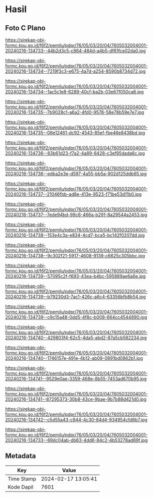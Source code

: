 # Hasil

## Foto C Plano

https://sirekap-obj-formc.kpu.go.id/f6f2/pemilu/pdpr/76/05/03/20/04/7605032004001-20240216-134733--44b2d3c5-c864-484d-a4b5-df61fce02da0.jpg

https://sirekap-obj-formc.kpu.go.id/f6f2/pemilu/pdpr/76/05/03/20/04/7605032004001-20240216-134734--7219f3c3-e675-4a7d-a254-8590b8734d72.jpg

https://sirekap-obj-formc.kpu.go.id/f6f2/pemilu/pdpr/76/05/03/20/04/7605032004001-20240216-134734--1ac5c1e8-6289-40cf-ba2b-03e67f050ca6.jpg

https://sirekap-obj-formc.kpu.go.id/f6f2/pemilu/pdpr/76/05/03/20/04/7605032004001-20240216-134735--7b9028c1-a6a2-4fd0-9576-58e78b59e7e7.jpg

https://sirekap-obj-formc.kpu.go.id/f6f2/pemilu/pdpr/76/05/03/20/04/7605032004001-20240216-134735--06e12461-dc92-4543-85ef-fbe46e8438bd.jpg

https://sirekap-obj-formc.kpu.go.id/f6f2/pemilu/pdpr/76/05/03/20/04/7605032004001-20240216-134736--83b61d23-f7a2-4a89-8428-c3ef95dada6c.jpg

https://sirekap-obj-formc.kpu.go.id/f6f2/pemilu/pdpr/76/05/03/20/04/7605032004001-20240216-134736--edba2e3e-d597-4a55-bb5a-902d125ddb65.jpg

https://sirekap-obj-formc.kpu.go.id/f6f2/pemilu/pdpr/76/05/03/20/04/7605032004001-20240216-134737--21046fbb-ad8e-413e-9523-f71be53d11b0.jpg

https://sirekap-obj-formc.kpu.go.id/f6f2/pemilu/pdpr/76/05/03/20/04/7605032004001-20240216-134737--7ede94bd-99c6-466a-b291-8a29544a2453.jpg

https://sirekap-obj-formc.kpu.go.id/f6f2/pemilu/pdpr/76/05/03/20/04/7605032004001-20240216-134738--153e4c3a-e834-4cd7-bca5-bc142f0207dd.jpg

https://sirekap-obj-formc.kpu.go.id/f6f2/pemilu/pdpr/76/05/03/20/04/7605032004001-20240216-134738--9c302f21-5917-4608-9139-c6625c305bbc.jpg

https://sirekap-obj-formc.kpu.go.id/f6f2/pemilu/pdpr/76/05/03/20/04/7605032004001-20240216-134739--57095c2f-f693-43ea-b4bc-595889ae6a6e.jpg

https://sirekap-obj-formc.kpu.go.id/f6f2/pemilu/pdpr/76/05/03/20/04/7605032004001-20240216-134739--b79230d3-7ac1-426c-a6c4-63356bfb8b54.jpg

https://sirekap-obj-formc.kpu.go.id/f6f2/pemilu/pdpr/76/05/03/20/04/7605032004001-20240216-134739--c9c15a48-0dd5-4f8c-b008-664cc4544890.jpg

https://sirekap-obj-formc.kpu.go.id/f6f2/pemilu/pdpr/76/05/03/20/04/7605032004001-20240216-134740--429803f4-62c5-4da5-abd2-87a5cb582234.jpg

https://sirekap-obj-formc.kpu.go.id/f6f2/pemilu/pdpr/76/05/03/20/04/7605032004001-20240216-134740--1746157e-491e-4b12-ab09-0891bd0862b1.jpg

https://sirekap-obj-formc.kpu.go.id/f6f2/pemilu/pdpr/76/05/03/20/04/7605032004001-20240216-134741--9529e0ae-3359-468e-8b55-7453ad670b95.jpg

https://sirekap-obj-formc.kpu.go.id/f6f2/pemilu/pdpr/76/05/03/20/04/7605032004001-20240216-134741--87295373-30b8-43ce-9bae-9b7b88d421d0.jpg

https://sirekap-obj-formc.kpu.go.id/f6f2/pemilu/pdpr/76/05/03/20/04/7605032004001-20240216-134742--c5d55a43-c944-4c30-84d4-934954cfd6b7.jpg

https://sirekap-obj-formc.kpu.go.id/f6f2/pemilu/pdpr/76/05/03/20/04/7605032004001-20240216-134733--69dc04ab-db63-4dd6-84c2-4b53278ad69f.jpg


## Metadata

| Key        | Value               |
| ---------- | ------------------- |
| Time Stamp | 2024-02-17 13:05:41 |
| Kode Dapil | 7601                |



